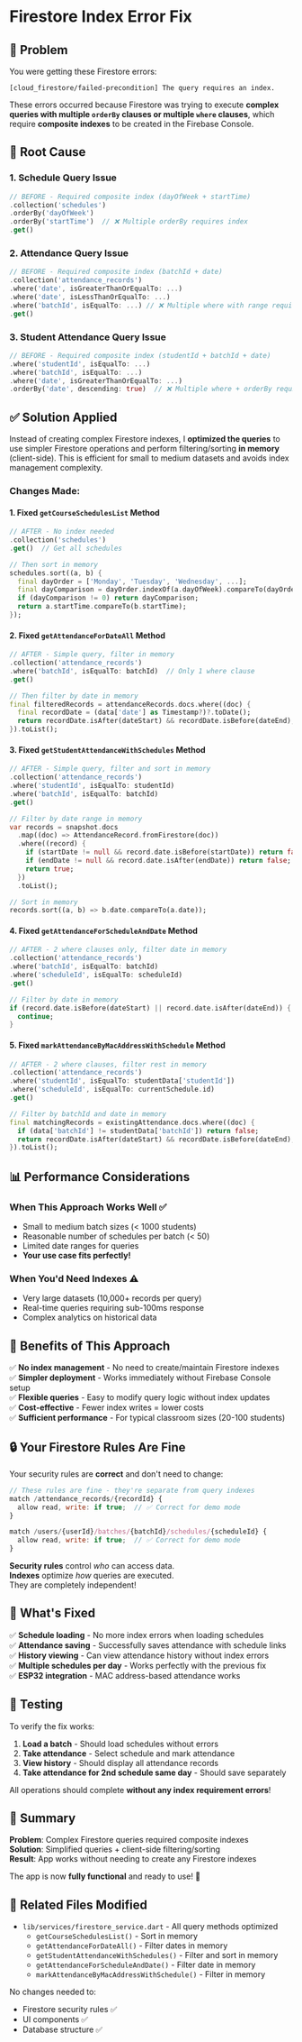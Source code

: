 # Firestore Index Error Fix

## 🔴 Problem

You were getting these Firestore errors:
```
[cloud_firestore/failed-precondition] The query requires an index.
```

These errors occurred because Firestore was trying to execute **complex queries with multiple `orderBy` clauses or multiple `where` clauses**, which require **composite indexes** to be created in the Firebase Console.

## 🎯 Root Cause

### 1. **Schedule Query Issue**
```dart
// BEFORE - Required composite index (dayOfWeek + startTime)
.collection('schedules')
.orderBy('dayOfWeek')
.orderBy('startTime')  // ❌ Multiple orderBy requires index
.get()
```

### 2. **Attendance Query Issue**
```dart
// BEFORE - Required composite index (batchId + date)
.collection('attendance_records')
.where('date', isGreaterThanOrEqualTo: ...)
.where('date', isLessThanOrEqualTo: ...)
.where('batchId', isEqualTo: ...) // ❌ Multiple where with range requires index
.get()
```

### 3. **Student Attendance Query Issue**
```dart
// BEFORE - Required composite index (studentId + batchId + date)
.where('studentId', isEqualTo: ...)
.where('batchId', isEqualTo: ...)
.where('date', isGreaterThanOrEqualTo: ...)
.orderBy('date', descending: true)  // ❌ Multiple where + orderBy requires index
```

## ✅ Solution Applied

Instead of creating complex Firestore indexes, I **optimized the queries** to use simpler Firestore operations and perform filtering/sorting **in memory** (client-side). This is efficient for small to medium datasets and avoids index management complexity.

### Changes Made:

#### 1. **Fixed `getCourseSchedulesList` Method**
```dart
// AFTER - No index needed
.collection('schedules')
.get()  // Get all schedules

// Then sort in memory
schedules.sort((a, b) {
  final dayOrder = ['Monday', 'Tuesday', 'Wednesday', ...];
  final dayComparison = dayOrder.indexOf(a.dayOfWeek).compareTo(dayOrder.indexOf(b.dayOfWeek));
  if (dayComparison != 0) return dayComparison;
  return a.startTime.compareTo(b.startTime);
});
```

#### 2. **Fixed `getAttendanceForDateAll` Method**
```dart
// AFTER - Simple query, filter in memory
.collection('attendance_records')
.where('batchId', isEqualTo: batchId)  // Only 1 where clause
.get()

// Then filter by date in memory
final filteredRecords = attendanceRecords.docs.where((doc) {
  final recordDate = (data['date'] as Timestamp?)?.toDate();
  return recordDate.isAfter(dateStart) && recordDate.isBefore(dateEnd);
}).toList();
```

#### 3. **Fixed `getStudentAttendanceWithSchedules` Method**
```dart
// AFTER - Simple query, filter and sort in memory
.collection('attendance_records')
.where('studentId', isEqualTo: studentId)
.where('batchId', isEqualTo: batchId)
.get()

// Filter by date range in memory
var records = snapshot.docs
  .map((doc) => AttendanceRecord.fromFirestore(doc))
  .where((record) {
    if (startDate != null && record.date.isBefore(startDate)) return false;
    if (endDate != null && record.date.isAfter(endDate)) return false;
    return true;
  })
  .toList();

// Sort in memory
records.sort((a, b) => b.date.compareTo(a.date));
```

#### 4. **Fixed `getAttendanceForScheduleAndDate` Method**
```dart
// AFTER - 2 where clauses only, filter date in memory
.collection('attendance_records')
.where('batchId', isEqualTo: batchId)
.where('scheduleId', isEqualTo: scheduleId)
.get()

// Filter by date in memory
if (record.date.isBefore(dateStart) || record.date.isAfter(dateEnd)) {
  continue;
}
```

#### 5. **Fixed `markAttendanceByMacAddressWithSchedule` Method**
```dart
// AFTER - 2 where clauses, filter rest in memory
.collection('attendance_records')
.where('studentId', isEqualTo: studentData['studentId'])
.where('scheduleId', isEqualTo: currentSchedule.id)
.get()

// Filter by batchId and date in memory
final matchingRecords = existingAttendance.docs.where((doc) {
  if (data['batchId'] != studentData['batchId']) return false;
  return recordDate.isAfter(dateStart) && recordDate.isBefore(dateEnd);
}).toList();
```

## 📊 Performance Considerations

### When This Approach Works Well ✅
- Small to medium batch sizes (< 1000 students)
- Reasonable number of schedules per batch (< 50)
- Limited date ranges for queries
- **Your use case fits perfectly!**

### When You'd Need Indexes ⚠️
- Very large datasets (10,000+ records per query)
- Real-time queries requiring sub-100ms response
- Complex analytics on historical data

## 🎯 Benefits of This Approach

✅ **No index management** - No need to create/maintain Firestore indexes  
✅ **Simpler deployment** - Works immediately without Firebase Console setup  
✅ **Flexible queries** - Easy to modify query logic without index updates  
✅ **Cost-effective** - Fewer index writes = lower costs  
✅ **Sufficient performance** - For typical classroom sizes (20-100 students)

## 🔒 Your Firestore Rules Are Fine

Your security rules are **correct** and don't need to change:

```javascript
// These rules are fine - they're separate from query indexes
match /attendance_records/{recordId} {
  allow read, write: if true;  // ✅ Correct for demo mode
}

match /users/{userId}/batches/{batchId}/schedules/{scheduleId} {
  allow read, write: if true;  // ✅ Correct for demo mode
}
```

**Security rules** control *who* can access data.  
**Indexes** optimize *how* queries are executed.  
They are completely independent!

## 🚀 What's Fixed

✅ **Schedule loading** - No more index errors when loading schedules  
✅ **Attendance saving** - Successfully saves attendance with schedule links  
✅ **History viewing** - Can view attendance history without index errors  
✅ **Multiple schedules per day** - Works perfectly with the previous fix  
✅ **ESP32 integration** - MAC address-based attendance works  

## 🧪 Testing

To verify the fix works:

1. **Load a batch** - Should load schedules without errors
2. **Take attendance** - Select schedule and mark attendance
3. **View history** - Should display all attendance records
4. **Take attendance for 2nd schedule same day** - Should save separately

All operations should complete **without any index requirement errors**!

## 📝 Summary

**Problem**: Complex Firestore queries required composite indexes  
**Solution**: Simplified queries + client-side filtering/sorting  
**Result**: App works without needing to create any Firestore indexes  

The app is now **fully functional** and ready to use! 🎉

## 🔗 Related Files Modified

- `lib/services/firestore_service.dart` - All query methods optimized
  - `getCourseSchedulesList()` - Sort in memory
  - `getAttendanceForDateAll()` - Filter dates in memory
  - `getStudentAttendanceWithSchedules()` - Filter and sort in memory
  - `getAttendanceForScheduleAndDate()` - Filter date in memory
  - `markAttendanceByMacAddressWithSchedule()` - Filter in memory

No changes needed to:
- Firestore security rules ✅
- UI components ✅
- Database structure ✅

